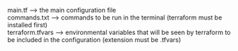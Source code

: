 main.tf --> the main configuration file 
</br>
commands.txt --> commands to be run in the terminal (terraform must be installed first)
</br>
terraform.tfvars --> environmental variables that will be seen by terraform to be included in the configuration (extension must be .tfvars)
</br>